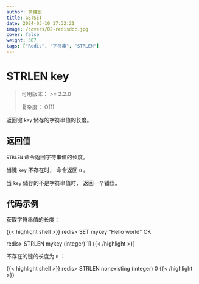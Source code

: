 ```yaml
---
author: 黄健宏
title: GETSET
date: 2024-03-10 17:32:21
image: /covers/02-redisdoc.jpg
cover: false
weight: 307 
tags: ["Redis", "字符串", "STRLEN"]
---
```


# STRLEN key

> 可用版本： >= 2.2.0
> 
> 复杂度： O(1)

返回键 `key` 储存的字符串值的长度。

## 返回值

`STRLEN` 命令返回字符串值的长度。

当键 `key` 不存在时， 命令返回 `0` 。

当 `key` 储存的不是字符串值时， 返回一个错误。

## 代码示例

获取字符串值的长度：

{{< highlight shell >}}
redis> SET mykey "Hello world"
OK

redis> STRLEN mykey
(integer) 11
{{< /highlight >}}

不存在的键的长度为 `0` ：

{{< highlight shell >}}
redis> STRLEN nonexisting
(integer) 0
{{< /highlight >}}